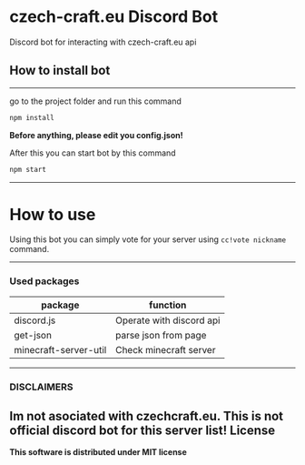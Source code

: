 # czech-craft.eu Discord Bot
Discord bot for interacting with czech-craft.eu api
## How to install bot
----
go to the project folder and run this command
```bash
npm install
```
**Before anything, please edit you config.json!**

After this you can start bot by this command
```bash
npm start
```
----
# How to use
Using this bot you can simply vote for your server using `cc!vote nickname` command.

----
### Used packages
| package | function |
| ------ | ------ |
| discord.js | Operate with discord api |
| get-json | parse json from page |
| minecraft-server-util | Check minecraft server |;
----
### DISCLAIMERS
Im not asociated with czechcraft.eu. This is not official discord bot for this server list!
License
----
**This software is distributed under MIT license**
